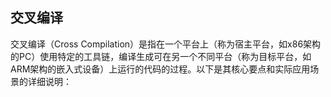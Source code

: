 ## 交叉编译
交叉编译（Cross Compilation）是指在一个平台上（称为​​宿主平台​​，如x86架构的PC）使用特定的工具链，编译生成可在另一个不同平台（称为​​目标平台​​，如ARM架构的嵌入式设备）上运行的代码的过程。以下是其核心要点和实际应用场景的详细说明：


